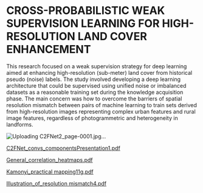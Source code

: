  # CROSS-PROBABILISTIC WEAK SUPERVISION LEARNING FOR HIGH-RESOLUTION LAND COVER ENHANCEMENT 
This research focused on a weak supervision strategy for deep learning aimed at enhancing high-resolution (sub-meter) land cover from historical pseudo (noise) labels. The study involved developing a deep learning architecture that could be supervised
using unified noise or imbalanced datasets as a reasonable training set during the knowledge acquisition phase. The main concern was how to overcome the barriers of spatial resolution mismatch between pairs of
machine learning to train sets derived from high-resolution images representing complex urban features and rural image features, regardless of photogrammetric and heterogeneity in landforms.


![Uploading C2FNet2_page-0001.jpg…]()


[C2FNet_convs_componentsPresentation1.pdf](https://github.com/user-attachments/files/17370037/C2FNet_convs_componentsPresentation1.pdf)

[General_correlation_heatmaps.pdf](https://github.com/user-attachments/files/17370045/General_correlation_heatmaps.pdf)

[Kamonyi_practical mapping11g.pdf](https://github.com/user-attachments/files/17370076/Kamonyi_practical.mapping11g.pdf)

[Illustration_of_resolution mismatch4.pdf](https://github.com/user-attachments/files/17370077/Illustration_of_resolution.mismatch4.pdf)

